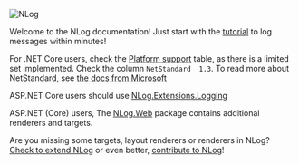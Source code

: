 ![NLog](http://nlog-project.org/images/NLog.png)

Welcome to the NLog documentation! Just start with the [tutorial](wiki/Tutorial) to log messages within minutes!

For .NET Core users, check the  [Platform support](platform-support) table, as there is a limited set implemented. Check the column `NetStandard  1.3`. To read more about  NetStandard, see [the docs from Microsoft](https://docs.microsoft.com/en-us/dotnet/articles/standard/library)

ASP.NET Core users should use [NLog.Extensions.Logging](https://github.com/NLog/NLog.Extensions.Logging/blob/master/README.md)

ASP.NET (Core) users, The [NLog.Web](https://github.com/NLog/NLog.Web/blob/master/README.md) package contains additional renderers and targets. 

Are you missing some targets, layout renderers or renderers in NLog? [Check to extend NLog](Extending-NLog) or even better, [contribute to NLog](https://github.com/NLog/NLog#contributing)!
